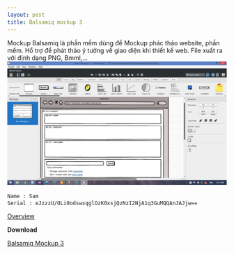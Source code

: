 ```yaml
---
layout: post
title: Balsamiq mockup 3
---
```


Mockup Balsamiq là phần mềm dùng để Mockup phác thảo website, phần mềm. Hổ trợ để phát thảo ý tưởng về giao diện khi thiết kế web. File xuất ra với định dạng PNG, Bmml,…
<br>
![](/images/mockup.png)
<!--break-->
```text
Name : Sam
Serial : eJzzzU/OLi0odswsqglOzK0xsjQzNzI2NjA1q3GuMQQAnJAJjw==
```
[Overview](https://www.youtube.com/watch?v=6BxL5AsuYSo)

**Download**

[Balsamiq Mockup 3](/resources/Balsamiq_Mockups_3.zip)

